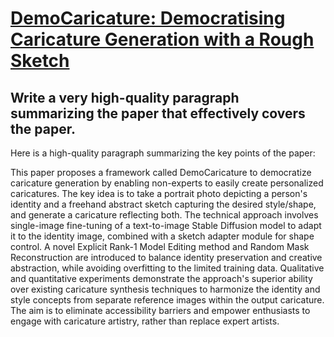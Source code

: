 # [DemoCaricature: Democratising Caricature Generation with a Rough Sketch](https://arxiv.org/abs/2312.04364)

## Write a very high-quality paragraph summarizing the paper that effectively covers the paper.

 Here is a high-quality paragraph summarizing the key points of the paper:

This paper proposes a framework called DemoCaricature to democratize caricature generation by enabling non-experts to easily create personalized caricatures. The key idea is to take a portrait photo depicting a person's identity and a freehand abstract sketch capturing the desired style/shape, and generate a caricature reflecting both. The technical approach involves single-image fine-tuning of a text-to-image Stable Diffusion model to adapt it to the identity image, combined with a sketch adapter module for shape control. A novel Explicit Rank-1 Model Editing method and Random Mask Reconstruction are introduced to balance identity preservation and creative abstraction, while avoiding overfitting to the limited training data. Qualitative and quantitative experiments demonstrate the approach's superior ability over existing caricature synthesis techniques to harmonize the identity and style concepts from separate reference images within the output caricature. The aim is to eliminate accessibility barriers and empower enthusiasts to engage with caricature artistry, rather than replace expert artists.
